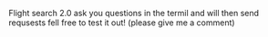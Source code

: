 Flight search 2.0 ask you questions in the termil and will then send requsests fell free to test it out!
(please give me a comment)
